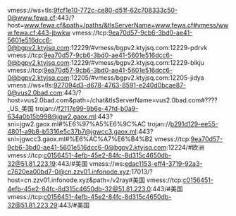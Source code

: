 vmess://ws+tls:9fcf1e10-772c-ce80-d51f-62c708333c50-0@www.fewa.cf:443/?host=www.fewa.cf&path=/paths/&tlsServerName=www.fewa.cf#vmess/www.fewa.cf:443-jbwkw
vmess://tcp:9ea70d57-9cb6-3bd0-ae41-5601e516dcc6-0@bgpv2.ktyjsq.com:12229/#vmess/bgpv2.ktyjsq.com:12229-pdrvk
vmess://tcp:9ea70d57-9cb6-3bd0-ae41-5601e516dcc6-0@bgpv2.ktyjsq.com:12229/#vmess/bgpv2.ktyjsq.com:12229-blkju
vmess://tcp:9ea70d57-9cb6-3bd0-ae41-5601e516dcc6-0@bgpv2.ktyjsq.com:12205/#vmess/bgpv2.ktyjsq.com:12205-jidya
vmess://ws+tls:927094d3-d678-4763-8591-e240d0bcae87-0@vus2.0bad.com:443/?host=vus2.0bad.com&path=/chat&tlsServerName=vus2.0bad.com#????_US_美国
trojan://f2117e99-9b6e-47fd-b0a9-634a0b15b998@jgw2.gaox.ml:443?sni=jgw2.gaox.ml#%E6%97%A5%E6%9C%AC
trojan://b291d129-ee55-4801-a9b8-b5316e5c37b7@jgwcc3.gaox.ml:443?sni=jgwcc3.gaox.ml#%E6%AC%A7%E6%B4%B2
vmess://tcp:9ea70d57-9cb6-3bd0-ae41-5601e516dcc6-0@bgpv2.ktyjsq.com:12224/#欧洲
vmess://tcp:c0156451-4efb-45e2-84fc-8d315c4650db-32@51.81.223.19:443/#美国
vmess://ws:edac1153-eff4-3719-92a3-c7620ea00bd7-0@cn.zzv01.infonode.xyz:17013/?host=cn.zzv01.infonode.xyz&path=/v2ray#美国
vmess://tcp:c0156451-4efb-45e2-84fc-8d315c4650db-32@51.81.223.0:443/#美国
vmess://tcp:c0156451-4efb-45e2-84fc-8d315c4650db-32@51.81.223.29:443/#美国
